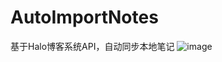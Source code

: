 # AutoImportNotes
基于Halo博客系统API，自动同步本地笔记
![image](https://user-images.githubusercontent.com/76551468/171085658-60bee231-23d0-403f-8f11-5d18bab359f1.png)
